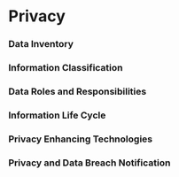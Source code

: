 # Privacy
### Data Inventory
### Information Classification
### Data Roles and Responsibilities
### Information Life Cycle
### Privacy Enhancing Technologies
### Privacy and Data Breach Notification
